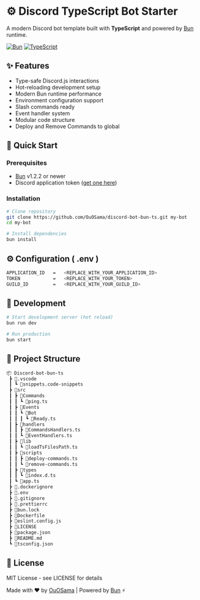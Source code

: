 # ⚙️ Discord TypeScript Bot Starter

A modern Discord bot template built with **TypeScript** and powered by [Bun](https://bun.sh) runtime. 

[![Bun](https://img.shields.io/badge/Runtime-Bun-%23000000.svg?style=flat&logo=bun)](https://bun.sh)
[![TypeScript](https://img.shields.io/badge/TypeScript-4.9.5-%233178C6.svg?logo=typescript)](https://www.typescriptlang.org/)

## ✨ Features

- Type-safe Discord.js interactions
- Hot-reloading development setup
- Modern Bun runtime performance
- Environment configuration support
- Slash commands ready
- Event handler system
- Modular code structure
- Deploy and Remove Commands to global 

## 🚀 Quick Start

### Prerequisites
- [Bun](https://bun.sh) v1.2.2 or newer
- Discord application token ([get one here](https://discord.com/developers/applications))

### Installation

```bash
# Clone repository
git clone https://github.com/OuOSama/discord-bot-bun-ts.git my-bot
cd my-bot

# Install dependencies
bun install
```

## ⚙️ Configuration ( .env )
``` bash
APPLICATION_ID   =   <REPLACE_WITH_YOUR_APPLICATION_ID>
TOKEN            =   <REPLACE_WITH_YOUR_TOKEN>
GUILD_ID         =   <REPLACE_WITH_YOUR_GUILD_ID>
```

## 🧪 Development
``` bash
# Start development server (hot reload)
bun run dev

# Run production
bun start
```

## 📁 Project Structure
``` bash
📦 Discord-bot-bun-ts
 ┣ 📂.vscode
 ┃ ┗ 📜snippets.code-snippets
 ┣ 📂src
 ┃ ┣ 📂Commands
 ┃ ┃ ┗ 📜ping.ts
 ┃ ┣ 📂Events
 ┃ ┃ ┗ 📂Bot
 ┃ ┃ ┃ ┗ 📜Ready.ts
 ┃ ┣ 📂handlers
 ┃ ┃ ┣ 📜CommandsHandlers.ts
 ┃ ┃ ┗ 📜EventHandlers.ts
 ┃ ┣ 📂lib
 ┃ ┃ ┗ 📜loadTsFilesPath.ts
 ┃ ┣ 📂scripts
 ┃ ┃ ┣ 📜deploy-commands.ts
 ┃ ┃ ┗ 📜remove-commands.ts
 ┃ ┣ 📂types
 ┃ ┃ ┗ 📜index.d.ts
 ┃ ┗ 📜app.ts
 ┣ 📜.dockerignore
 ┣ 📜.env
 ┣ 📜.gitignore
 ┣ 📜.prettierrc
 ┣ 📜bun.lock
 ┣ 📜Dockerfile
 ┣ 📜eslint.config.js
 ┣ 📜LICENSE
 ┣ 📜package.json
 ┣ 📜README.md
 ┗ 📜tsconfig.json
```
## 📄 License
MIT License - see LICENSE for details

Made with ❤️ by [OuOSama](https://github.com/OuOSama) | Powered by [Bun](https://bun.sh) ⚡️
